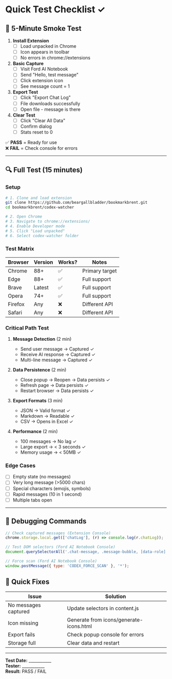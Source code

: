 # Quick Test Checklist ✓

## 🚀 5-Minute Smoke Test

1. **Install Extension**
   - [ ] Load unpacked in Chrome
   - [ ] Icon appears in toolbar
   - [ ] No errors in chrome://extensions

2. **Basic Capture**
   - [ ] Visit Ford AI Notebook
   - [ ] Send "Hello, test message"
   - [ ] Click extension icon
   - [ ] See message count = 1

3. **Export Test**
   - [ ] Click "Export Chat Log"
   - [ ] File downloads successfully
   - [ ] Open file - message is there

4. **Clear Test**
   - [ ] Click "Clear All Data"
   - [ ] Confirm dialog
   - [ ] Stats reset to 0

✅ **PASS** = Ready for use  
❌ **FAIL** = Check console for errors

---

## 🔍 Full Test (15 minutes)

### Setup
```bash
# 1. Clone and load extension
git clone https://github.com/beargallbladder/bookmarkbrent.git
cd bookmarkbrent/codex-watcher

# 2. Open Chrome
# 3. Navigate to chrome://extensions/
# 4. Enable Developer mode
# 5. Click "Load unpacked"
# 6. Select codex-watcher folder
```

### Test Matrix

| Browser | Version | Works? | Notes |
|---------|---------|--------|-------|
| Chrome | 88+ | ✅ | Primary target |
| Edge | 88+ | ✅ | Full support |
| Brave | Latest | ✅ | Full support |
| Opera | 74+ | ✅ | Full support |
| Firefox | Any | ❌ | Different API |
| Safari | Any | ❌ | Different API |

### Critical Path Test

1. **Message Detection** (2 min)
   - Send user message → Captured ✓
   - Receive AI response → Captured ✓
   - Multi-line message → Captured ✓

2. **Data Persistence** (2 min)
   - Close popup → Reopen → Data persists ✓
   - Refresh page → Data persists ✓
   - Restart browser → Data persists ✓

3. **Export Formats** (3 min)
   - JSON → Valid format ✓
   - Markdown → Readable ✓
   - CSV → Opens in Excel ✓

4. **Performance** (2 min)
   - 100 messages → No lag ✓
   - Large export → < 3 seconds ✓
   - Memory usage → < 50MB ✓

### Edge Cases

- [ ] Empty state (no messages)
- [ ] Very long message (>5000 chars)
- [ ] Special characters (emojis, symbols)
- [ ] Rapid messages (10 in 1 second)
- [ ] Multiple tabs open

---

## 🐛 Debugging Commands

```javascript
// Check captured messages (Extension Console)
chrome.storage.local.get(['chatLog'], (r) => console.log(r.chatLog));

// Test DOM selectors (Ford AI Notebook Console)
document.querySelectorAll('.chat-message, .message-bubble, [data-role]').length;

// Force scan (Ford AI Notebook Console)
window.postMessage({ type: 'CODEX_FORCE_SCAN' }, '*');
```

## 📱 Quick Fixes

| Issue | Solution |
|-------|----------|
| No messages captured | Update selectors in content.js |
| Icon missing | Generate from icons/generate-icons.html |
| Export fails | Check popup console for errors |
| Storage full | Clear data and restart |

---

**Test Date:** ___________  
**Tester:** ___________  
**Result:** PASS / FAIL